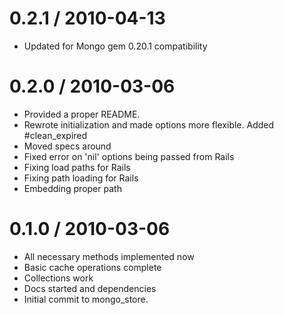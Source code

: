 
0.2.1 / 2010-04-13
==================
* Updated for Mongo gem 0.20.1 compatibility

0.2.0 / 2010-03-06
==================
* Provided a proper README.
* Rewrote initialization and made options more flexible. Added #clean_expired 
* Moved specs around
* Fixed error on 'nil' options being passed from Rails
* Fixing load paths for Rails
* Fixing path loading for Rails
* Embedding proper path

0.1.0 / 2010-03-06
==================
* All necessary methods implemented now
* Basic cache operations complete
* Collections work
* Docs started and dependencies
* Initial commit to mongo_store.
